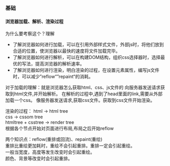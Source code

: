 ### 基础
#### 浏览器加载、解析、渲染过程
为什么要考察这个？理解
*  了解浏览器如何进行加载，可以在引用外部样式文件，外部js时，将他们放到合适的位置，使浏览器以最快的速度将文件加载完毕。
*  了解浏览器如何进行解析，可以在构建DOM结构，组织css选择器时，选择最优的写法，提高浏览器的解析速率。
*  了解浏览器如何进行渲染，明白渲染的过程，在设置元素属性，编写js文件时，可以减少”reflow“”repaint“的消耗。  

对于加载的理解：就是浏览器怎么获取html、css、js文件的
向服务器发送请求获取到html文件,并开始解析。
在解析的过程中,遇到了head里面的link,需要从外部加载一个css。
像服务器发送请求,获取css文件。获取到css文件开始渲染。

渲染的过程：
html -> html tree  
css -> cssom tree  
htmltree + csstree -> render tree  
根据各个节点开始对页面进行布局,布局之后开始reflow 

两个知识点：reflow(重排或回流)、repaint(重绘)  
重排比重绘更加耗时，重绘不会引起重排。重排一定会引起重绘。  
一般当宽度，高度等发生改变时会引起重绘。  
颜色、背景等改变时会引起重排。  
